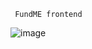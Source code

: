      FundME frontend
![image](https://github.com/SandeepKumar0509/Blockchain-Project/assets/143065262/43d87ed0-9523-488c-bd0a-081c837b9030)









    

